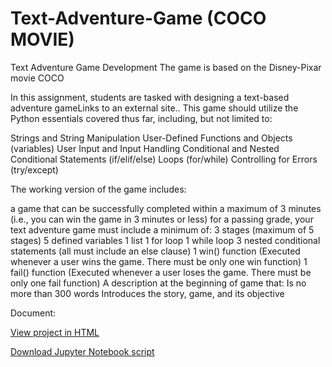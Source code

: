 # Text-Adventure-Game (COCO MOVIE)

Text Adventure Game Development
The game is based on the Disney-Pixar movie COCO

In this assignment, students are tasked with designing a text-based adventure gameLinks to an external site.. This game should utilize the Python essentials covered thus far, including, but not limited to:

Strings and String Manipulation
User-Defined Functions and Objects (variables)
User Input and Input Handling
Conditional and Nested Conditional Statements (if/elif/else)
Loops (for/while)
Controlling for Errors (try/except)
 

The working version of the game includes:

a game that can be successfully completed within a maximum of 3 minutes (i.e., you can win the game in 3 minutes or less)
for a passing grade, your text adventure game must include a minimum of:
3 stages (maximum of 5 stages)
5 defined variables
1 list
1 for loop
1 while loop
3 nested conditional statements (all must include an else clause)
1 win() function (Executed whenever a user wins the game. There must be only one win function)
1 fail() function (Executed whenever a user loses the game. There must be only one fail function)
A description at the beginning of game that:
Is no more than 300 words
Introduces the story, game, and its objective

Document:

<a href="Coco_game_Bruno.html">View project in HTML</a>

<a href="Coco_game_Bruno(1).ipynb">Download Jupyter Notebook script</a>

 
 
